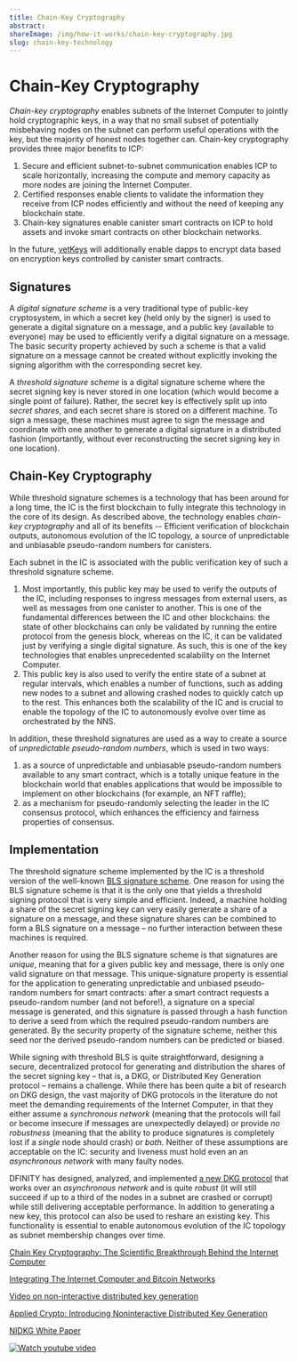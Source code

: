 ```yaml
---
title: Chain-Key Cryptography
abstract:
shareImage: /img/how-it-works/chain-key-cryptography.jpg
slug: chain-key-technology
---
```


# Chain-Key Cryptography

_Chain-key cryptography_ enables subnets of the Internet Computer to jointly hold cryptographic keys, in a way that no small subset of potentially misbehaving nodes on the subnet can perform useful operations with the key, but the majority of honest nodes together can. Chain-key cryptography provides three major benefits to ICP:

1. Secure and efficient subnet-to-subnet communication enables ICP to scale horizontally, increasing the compute and memory capacity as more nodes are joining the Internet Computer.
2. Certified responses enable clients to validate the information they receive from ICP nodes efficiently and without the need of keeping any blockchain state.
3. Chain-key signatures enable canister smart contracts on ICP to hold assets and invoke smart contracts on other blockchain networks.

In the future, [vetKeys](/docs/current/references/vetkeys-overview) will additionally enable dapps to encrypt data based on encryption keys controlled by canister smart contracts.

## Signatures

A _digital signature scheme_ is a very traditional type of public-key cryptosystem, in which a secret key (held only by the signer) is used to generate a digital signature on a message, and a public key (available to everyone) may be used to efficiently verify a digital signature on a message. The basic security property achieved by such a scheme is that a valid signature on a message cannot be created without explicitly invoking the signing algorithm with the corresponding secret key.

A _threshold signature scheme_ is a digital signature scheme where the secret signing key is never stored in one location (which would become a single point of failure). Rather, the secret key is effectively split up into _secret shares_, and each secret share is stored on a different machine. To sign a message, these machines must agree to sign the message and coordinate with one another to generate a digital signature in a distributed fashion (importantly, without ever reconstructing the secret signing key in one location).

## Chain-Key Cryptography

While threshold signature schemes is a technology that has been around for a long time, the IC is the first blockchain to fully integrate this technology in the core of its design. As described above, the technology enables _chain-key cryptography_ and all of its benefits -- Efficient verification of blockchain outputs, autonomous evolution of the IC topology, a source of unpredictable and unbiasable pseudo-random numbers for canisters.

Each subnet in the IC is associated with the public verification key of such a threshold signature scheme.

1. Most importantly, this public key may be used to verify the outputs of the IC, including responses to ingress messages from external users, as well as messages from one canister to another. This is one of the fundamental differences between the IC and other blockchains: the state of other blockchains can only be validated by running the entire protocol from the genesis block, whereas on the IC, it can be validated just by verifying a single digital signature. As such, this is one of the key technologies that enables unprecedented scalability on the Internet Computer.
2. This public key is also used to verify the entire state of a subnet at regular intervals, which enables a number of functions, such as adding new nodes to a subnet and allowing crashed nodes to quickly catch up to the rest. This enhances both the scalability of the IC and is crucial to enable the topology of the IC to autonomously evolve over time as orchestrated by the NNS.

In addition, these threshold signatures are used as a way to create a source of _unpredictable pseudo-random numbers_, which is used in two ways:

1. as a source of unpredictable and unbiasable pseudo-random numbers available to any smart contract, which is a totally unique feature in the blockchain world that enables applications that would be impossible to implement on other blockchains (for example, an NFT raffle);
2. as a mechanism for pseudo-randomly selecting the leader in the IC consensus protocol, which enhances the efficiency and fairness properties of consensus.

## Implementation

The threshold signature scheme implemented by the IC is a threshold version of the well-known [BLS signature scheme](https://en.wikipedia.org/wiki/BLS_digital_signature). One reason for using the BLS signature scheme is that it is the only one that yields a threshold signing protocol that is very simple and efficient. Indeed, a machine holding a share of the secret signing key can very easily generate a share of a signature on a message, and these signature shares can be combined to form a BLS signature on a message – no further interaction between these machines is required.

Another reason for using the BLS signature scheme is that signatures are _unique_, meaning that for a given public key and message, there is only one valid signature on that message. This unique-signature property is essential for the application to generating unpredictable and unbiased pseudo-random numbers for smart contracts: after a smart contract requests a pseudo-random number (and not before!), a signature on a special message is generated, and this signature is passed through a hash function to derive a seed from which the required pseudo-random numbers are generated. By the security property of the signature scheme, neither this seed nor the derived pseudo-random numbers can be predicted or biased.

While signing with threshold BLS is quite straightforward, designing a secure, decentralized protocol for generating and distribution the shares of the secret signing key – that is, a DKG, or Distributed Key Generation protocol – remains a challenge. While there has been quite a bit of research on DKG design, the vast majority of DKG protocols in the literature do not meet the demanding requirements of the Internet Computer, in that they either assume a _synchronous network_ (meaning that the protocols will fail or become insecure if messages are unexpectedly delayed) or provide _no robustness_ (meaning that the ability to produce signatures is completely lost if a _single_ node should crash) or _both_. Neither of these assumptions are acceptable on the IC: security and liveness must hold even an an _asynchronous network_ with many faulty nodes.

DFINITY has designed, analyzed, and implemented [a new DKG protocol](https://eprint.iacr.org/2021/339) that works over an _asynchronous network_ and is quite _robust_ (it will still succeed if up to a third of the nodes in a subnet are crashed or corrupt) while still delivering acceptable performance. In addition to generating a new key, this protocol can also be used to reshare an existing key. This functionality is essential to enable autonomous evolution of the IC topology as subnet membership changes over time.

[Chain Key Cryptography: The Scientific Breakthrough Behind the Internet Computer](https://medium.com/dfinity/chain-key-technology-one-public-key-for-the-internet-computer-6a3644901e28)

[Integrating The Internet Computer and Bitcoin Networks](https://www.youtube.com/watch?v=TtVo3krjARI)

[Video on non-interactive distributed key generation](https://www.youtube.com/watch?v=gKUi-2T7tdc)

[Applied Crypto: Introducing Noninteractive Distributed Key Generation](https://medium.com/dfinity/applied-crypto-one-public-key-for-the-internet-computer-ni-dkg-4af800db869d)

[NIDKG White Paper](https://eprint.iacr.org/2021/339)

[![Watch youtube video](https://i.ytimg.com/vi/vUcDRFC09J0/maxresdefault.jpg)](https://www.youtube.com/watch?v=vUcDRFC09J0)
